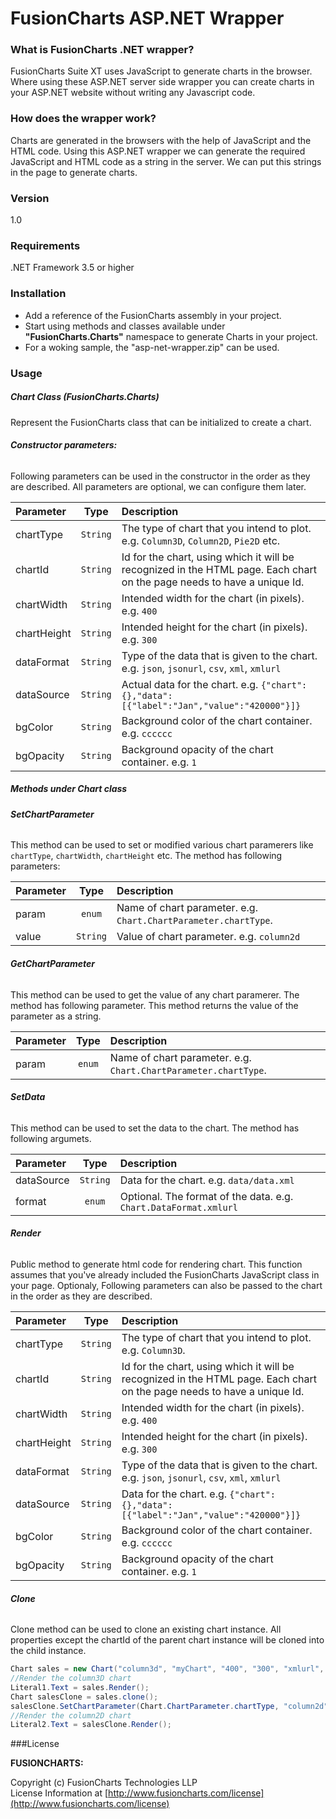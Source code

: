 # FusionCharts ASP.NET Wrapper

### What is FusionCharts .NET wrapper?

FusionCharts Suite XT uses JavaScript to generate charts in the browser. Where using these ASP.NET server side wrapper you can create charts in your ASP.NET website without writing any Javascript code. 

### How does the wrapper work?
Charts are generated in the browsers with the help of JavaScript and the HTML code.
Using this ASP.NET wrapper we can generate the required JavaScript and HTML code as a string in the server. We can put this strings in the page to generate charts.

### Version
1.0

### Requirements
.NET Framework 3.5 or higher

### Installation
 * Add a reference of the FusionCharts assembly in your project.
 * Start using methods and classes available under **"FusionCharts.Charts"** namespace to generate Charts in your project.
 * For a woking sample, the "asp-net-wrapper.zip" can be used.
 
### Usage
##### Chart Class (FusionCharts.Charts)
Represent the FusionCharts class that can be initialized to create a chart.
###### **Constructor parameters:**
Following parameters can be used in the constructor in the order as they are described. All parameters are optional, we can configure them later.

| Parameter | Type | Description |
|:-------|:----------:| :------|
| chartType | `String` | The type of chart that you intend to plot. e.g. `Column3D`, `Column2D`, `Pie2D` etc.|
|chartId | `String` | Id for the chart, using which it will be recognized in the HTML page. Each chart on the page needs to have a unique Id.|
|chartWidth | `String` | Intended width for the chart (in pixels). e.g. `400`|
|chartHeight | `String` | Intended height for the chart (in pixels). e.g. `300`|
|dataFormat | `String` | Type of the data that is given to the chart. e.g. `json`, `jsonurl`, `csv`, `xml`, `xmlurl`|
|dataSource | `String` | Actual data for the chart. e.g. `{"chart":{},"data":[{"label":"Jan","value":"420000"}]}`|
|bgColor | `String` | Background color of the chart container. e.g. `cccccc`|
|bgOpacity | `String` | Background opacity of the chart container. e.g. `1`|

##### Methods under Chart class

###### **SetChartParameter**
This method can be used to set or modified various chart paramerers like `chartType`, `chartWidth`, `chartHeight` etc. The method has following parameters:

| Parameter | Type | Description |
|:-------|:----------:| :------|
| param | `enum` | Name of chart parameter. e.g. `Chart.ChartParameter.chartType`.|
| value | `String` | Value of chart parameter. e.g. `column2d` |

###### **GetChartParameter**
This method can be used to get the value of any chart paramerer. The method has following parameter. This method returns the value of the parameter as a string.

| Parameter | Type | Description |
|:-------|:----------:| :------|
| param | `enum` | Name of chart parameter. e.g. `Chart.ChartParameter.chartType`.|

###### **SetData**
This method can be used to set the data to the chart. The method has following argumets.

| Parameter | Type | Description |
|:-------|:----------:| :------|
| dataSource | `String` | Data for the chart. e.g. `data/data.xml` |
| format | `enum` | Optional. The format of the data. e.g. `Chart.DataFormat.xmlurl` |

###### **Render**
Public method to generate html code for rendering chart. This function assumes that you've already included the FusionCharts JavaScript class in your page. Optionaly, Following parameters can also be passed to the chart in the order as they are described.

| Parameter | Type | Description |
|:-------|:----------:| :------|
| chartType | `String` | The type of chart that you intend to plot. e.g. `Column3D`.|
|chartId | `String` | Id for the chart, using which it will be recognized in the HTML page. Each chart on the page needs to have a unique Id.|
|chartWidth | `String` | Intended width for the chart (in pixels). e.g. `400`|
|chartHeight | `String` | Intended height for the chart (in pixels). e.g. `300`|
|dataFormat | `String` | Type of the data that is given to the chart. e.g. `json`, `jsonurl`, `csv`, `xml`, `xmlurl`|
|dataSource | `String` | Data for the chart. e.g. `{"chart":{},"data":[{"label":"Jan","value":"420000"}]}`|
|bgColor | `String` | Background color of the chart container. e.g. `cccccc`|
|bgOpacity | `String` | Background opacity of the chart container. e.g. `1`|

###### **Clone**
Clone method can be used to clone an existing chart instance. All properties except the chartId of the parent chart instance will be cloned into the child instance. 
```cs
Chart sales = new Chart("column3d", "myChart", "400", "300", "xmlurl", "data/data.xml");
//Render the column3D chart
Literal1.Text = sales.Render();
Chart salesClone = sales.clone();
salesClone.SetChartParameter(Chart.ChartParameter.chartType, "column2d");
//Render the column2D chart
Literal2.Text = salesClone.Render();
```

###License

**FUSIONCHARTS:**

Copyright (c) FusionCharts Technologies LLP  
License Information at [http://www.fusioncharts.com/license](http://www.fusioncharts.com/license)